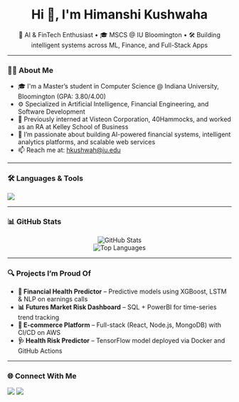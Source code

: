 <h1 align="center">Hi 👋, I'm Himanshi Kushwaha</h1>
<p align="center">
  🧠 AI & FinTech Enthusiast • 🎓 MSCS @ IU Bloomington • 🛠️ Building intelligent systems across ML, Finance, and Full-Stack Apps
</p>

---

### 👩‍💻 About Me
- 🎓 I'm a Master’s student in Computer Science @ Indiana University, Bloomington (GPA: 3.80/4.00)
- ⚙️ Specialized in Artificial Intelligence, Financial Engineering, and Software Development
- 💼 Previously interned at Visteon Corporation, 40Hammocks, and worked as an RA at Kelley School of Business
- 🌱 I’m passionate about building AI-powered financial systems, intelligent analytics platforms, and scalable web services
- 📫 Reach me at: [hkushwah@iu.edu](mailto:hkushwah@iu.edu)

---

### 🛠️ Languages & Tools
<p>
  <img src="https://skillicons.dev/icons?i=python,java,cpp,javascript,react,nodejs,flask,django,postgres,mongodb,mysql,git,docker,kubernetes,aws,figma,graphql,html,css,r,scala,tensorflow,pytorch" />
</p>

---

### 📊 GitHub Stats
<p align="center">
  <img src="https://github-readme-stats.vercel.app/api?username=himanshikushwaha&show_icons=true&theme=radical" alt="GitHub Stats" />
  <br />
  <img src="https://github-readme-stats.vercel.app/api/top-langs/?username=himanshikushwaha&layout=compact&theme=radical" alt="Top Languages" />
</p>

---

### 🔍 Projects I’m Proud Of
- **🧠 Financial Health Predictor** – Predictive models using XGBoost, LSTM & NLP on earnings calls
- **📊 Futures Market Risk Dashboard** – SQL + PowerBI for time-series trend tracking
- **🛒 E-commerce Platform** – Full-stack (React, Node.js, MongoDB) with CI/CD on AWS
- **🩺 Health Risk Predictor** – TensorFlow model deployed via Docker and GitHub Actions

---

### 🌐 Connect With Me
<p>
  <a href="https://www.linkedin.com/in/himanshikushwaha/"><img src="https://img.shields.io/badge/LinkedIn-blue?logo=linkedin&style=for-the-badge" /></a>
  <a href="mailto:hkushwah@iu.edu"><img src="https://img.shields.io/badge/Gmail-red?logo=gmail&style=for-the-badge" /></a>
</p>
